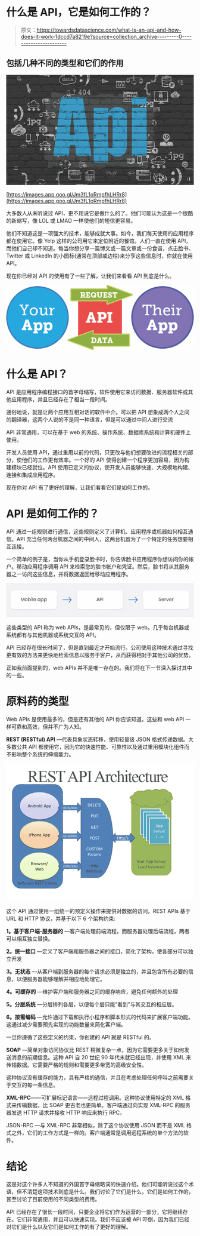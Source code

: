 # 什么是 API，它是如何工作的？

> 原文：<https://towardsdatascience.com/what-is-an-api-and-how-does-it-work-1dccd7a8219e?source=collection_archive---------0----------------------->

## 包括几种不同的类型和它们的作用

![](img/d9c8e0aacfa3e06bd8f48817e8ea4bfa.png)

[https://images.app.goo.gl/Jm3fL1oRmpfhLHRr8](https://images.app.goo.gl/Jm3fL1oRmpfhLHRr8)

大多数人从未听说过 API，更不用说它是做什么的了。他们可能认为这是一个很酷的新缩写，像 LOL 或 LMAO 一样使他们的短信更容易。

他们不知道这是一项强大的技术，能够成就大事。如今，我们每天使用的应用程序都在使用它。像 Yelp 这样的公司用它来定位附近的餐馆。人们一直在使用 API，而他们自己却不知道。每当你想分享一篇博文或一篇文章或一份食谱，点击脸书、Twitter 或 LinkedIn 的小图标(通常在顶部或边栏)来分享这些信息时，你就在使用 API。

现在你已经对 API 的使用有了一些了解，让我们来看看 API 到底是什么。

![](img/fd8d46df28b47aa6a51e38756b1cba52.png)

# 什么是 API？

API 是应用程序编程接口的首字母缩写，软件使用它来访问数据、服务器软件或其他应用程序，并且已经存在了相当一段时间。

通俗地说，就是让两个应用互相对话的软件中介。可以把 API 想象成两个人之间的翻译器，这两个人说的不是同一种语言，但是可以通过中间人进行交流

API 非常通用，可以在基于 web 的系统、操作系统、数据库系统和计算机硬件上使用。

开发人员使用 API，通过重用以前的代码，只更改与他们想要改进的流程相关的部分，使他们的工作更有效率。一个好的 API 使得创建一个程序更加容易，因为构建模块已经就位。API 使用已定义的协议，使开发人员能够快速、大规模地构建、连接和集成应用程序。

现在你对 API 有了更好的理解，让我们看看它们是如何工作的。

# API 是如何工作的？

API 通过一组规则进行通信，这些规则定义了计算机、应用程序或机器如何相互通信。API 充当任何两台机器之间的中间人，这两台机器为了一个特定的任务想要相互连接。

一个简单的例子是，当你从手机登录脸书时，你告诉脸书应用程序你想访问你的帐户。移动应用程序调用 API 来检索您的脸书帐户和凭证。然后，脸书将从其服务器之一访问这些信息，并将数据返回给移动应用程序。

![](img/270ad2d30b7823bfdb9e76f62e31b18b.png)

这些类型的 API 称为 web APIs，是最常见的，但仅限于 web。几乎每台机器或系统都有与其他机器或系统交互的 API。

API 已经存在很长时间了，但是直到最近才开始流行。公司使用这种技术通过寻找更有效的方法来更快地检索信息以服务于客户，从而获得相对于其他公司的优势。

正如我前面提到的，web APIs 并不是唯一存在的。我们将在下一节深入探讨其中的一些。

# 原料药的类型

Web APIs 是使用最多的，但是还有其他的 API 你应该知道。这些和 web API 一样可靠和高效，但并不广为人知。

**REST (RESTful) API** —代表具象状态转移，使用轻量级 JSON 格式传递数据。大多数公共 API 都使用它，因为它的快速性能、可靠性以及通过重用模块化组件而不影响整个系统的伸缩能力。

![](img/c85290c43a5a4bc8208538782f24bb46.png)

这个 API 通过使用一组统一的预定义操作来提供对数据的访问。REST APIs 基于 URL 和 HTTP 协议，并基于以下 6 个架构约束:

**1。基于客户端-服务器的** —客户端处理前端流程，而服务器处理后端流程，两者可以相互独立替换。

**2。统一接口** —定义了客户端和服务器之间的接口，简化了架构，使各部分可以独立开发

**3。无状态** —从客户端到服务器的每个请求必须是独立的，并且包含所有必要的信息，以便服务器能够理解并相应地处理它。

**4。可缓存的** —维护客户端和服务器之间的缓存响应，避免任何额外的处理

**5。分层系统** —分层排列各层，以便每个层只能“看到”与其交互的相应层。

**6。按需编码** —允许通过下载和执行小程序和脚本形式的代码来扩展客户端功能。这通过减少需要预先实现的功能数量来简化客户端。

一旦你遵循了这些定义的约束，你创建的 API 就是 RESTful 的。

**SOAP** —简单对象访问协议比 REST 稍微复杂一点，因为它需要更多关于如何发送消息的前期信息。这种 API 自 20 世纪 90 年代末就已经出现，并使用 XML 来传输数据。它需要严格的规则和需要更多带宽的高级安全性。

这种协议没有缓存的能力，具有严格的通信，并且在考虑处理任何呼叫之前需要关于交互的每一条信息。

**XML-RPC**——可扩展标记语言——远程过程调用。这种协议使用特定的 XML 格式来传输数据，比 SOAP 更古老也更简单。客户端通过向实现 XML-RPC 的服务器发送 HTTP 请求并接收 HTTP 响应来执行 RPC。

JSON-RPC —与 XML-RPC 非常相似，除了这个协议使用 JSON 而不是 XML 格式之外，它们的工作方式是一样的。客户端通常是调用远程系统的单个方法的软件。

# 结论

这是对这个许多人不知道的外国首字母缩略词的快速介绍。他们可能听说过这个术语，但不清楚这项技术到底是什么。我们讨论了它们是什么，它们是如何工作的，甚至讨论了目前使用的不同类型的费用。

API 已经存在了很长一段时间，只要企业将它们作为运营的一部分，它将继续存在。它们非常通用，并且可以快速实现。我们不应该被 API 吓倒，因为我们已经对它们是什么以及它们是如何工作的有了更好的理解。